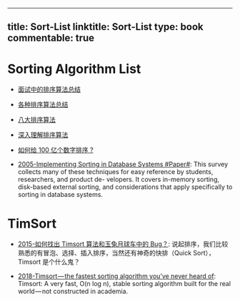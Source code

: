 
---
title: Sort-List
linktitle: Sort-List
type: book
commentable: true
---

# Sorting Algorithm List

- [面试中的排序算法总结](http://www.cnblogs.com/wxisme/p/5243631.html?f=tt)

- [各种排序算法总结](http://www.jianshu.com/p/f5baf7f27a7e)

- [八大排序算法](http://blog.jobbole.com/103456/)

- [深入理解排序算法](http://www.cnblogs.com/absfree/p/5469212.html)

- [如何给 100 亿个数字排序 ?](http://www.jianshu.com/p/8dc11152f178)

- [2005-Implementing Sorting in Database Systems #Paper#](http://wwwlgis.informatik.uni-kl.de/archiv/wwwdvs.informatik.uni-kl.de/courses/DBSREAL/SS2005/Vorlesungsunterlagen/Implementing_Sorting.pdf): This survey collects many of these techniques for easy reference by students, researchers, and product de- velopers. It covers in-memory sorting, disk-based external sorting, and considerations that apply specifically to sorting in database systems.

# TimSort

- [2015-如何找出 Timsort 算法和玉兔月球车中的 Bug？](http://www.freebuf.com/vuls/62129.html): 说起排序，我们比较熟悉的有冒泡、选择、插入排序，当然还有神奇的快排（Quick Sort），Timsort 是个什么鬼？

- [2018-Timsort — the fastest sorting algorithm you’ve never heard of](https://hackernoon.com/timsort-the-fastest-sorting-algorithm-youve-never-heard-of-36b28417f399): Timsort: A very fast, O(n log n), stable sorting algorithm built for the real world — not constructed in academia.

    